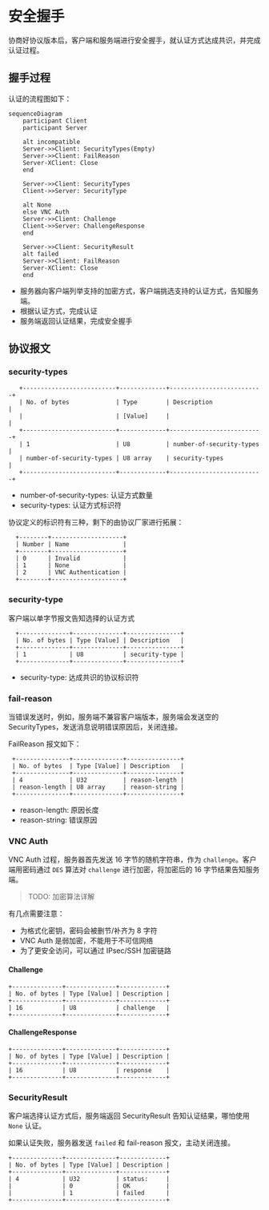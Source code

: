 # 安全握手

协商好协议版本后，客户端和服务端进行安全握手，就认证方式达成共识，并完成认证过程。

## 握手过程

认证的流程图如下：

```mermaid
sequenceDiagram
    participant Client
    participant Server
    
    alt incompatible
    Server->>Client: SecurityTypes(Empty)
    Server->>Client: FailReason
    Server-XClient: Close
    end
    
    Server->>Client: SecurityTypes
    Client->>Server: SecurityType

    alt None
    else VNC Auth
    Server->>Client: Challenge
    Client->>Server: ChallengeResponse
    end

    Server->>Client: SecurityResult
    alt failed
    Server->>Client: FailReason
    Server-XClient: Close
    end
```

- 服务器向客户端列举支持的加密方式，客户端挑选支持的认证方式，告知服务端。
- 根据认证方式，完成认证
- 服务端返回认证结果，完成安全握手

## 协议报文

### security-types

```
   +--------------------------+-------------+--------------------------+
   | No. of bytes             | Type        | Description              |
   |                          | [Value]     |                          |
   +--------------------------+-------------+--------------------------+
   | 1                        | U8          | number-of-security-types |
   | number-of-security-types | U8 array    | security-types           |
   +--------------------------+-------------+--------------------------+
```

- number-of-security-types: 认证方式数量
- security-types: 认证方式标识符

协议定义的标识符有三种，剩下的由协议厂家进行拓展：

```
  +--------+--------------------+
  | Number | Name               |
  +--------+--------------------+
  | 0      | Invalid            |
  | 1      | None               |
  | 2      | VNC Authentication |
  +--------+--------------------+
```

### security-type

客户端以单字节报文告知选择的认证方式

```
  +--------------+--------------+---------------+
  | No. of bytes | Type [Value] | Description   |
  +--------------+--------------+---------------+
  | 1            | U8           | security-type |
  +--------------+--------------+---------------+
```

- security-type: 达成共识的协议标识符

### fail-reason

当错误发送时，例如，服务端不兼容客户端版本，服务端会发送空的 SecurityTypes，发送消息说明错误原因后，关闭连接。

FailReason 报文如下：

```
 +---------------+--------------+---------------+
 | No. of bytes  | Type [Value] | Description   |
 +---------------+--------------+---------------+
 | 4             | U32          | reason-length |
 | reason-length | U8 array     | reason-string |
 +---------------+--------------+---------------+
```

- reason-length: 原因长度
- reason-string: 错误原因

### VNC Auth

VNC Auth 过程，服务器首先发送 16 字节的随机字符串，作为 `challenge`。客户端用密码通过 `DES` 算法对 `challenge` 进行加密，将加密后的 16 字节结果告知服务端。

> TODO: 加密算法详解

有几点需要注意：

- 为格式化密钥，密码会被删节/补齐为 8 字符
- VNC Auth 是弱加密，不能用于不可信网络
- 为了更安全访问，可以通过 IPsec/SSH 加密链路

#### Challenge

```
+--------------+--------------+-------------+
| No. of bytes | Type [Value] | Description |
+--------------+--------------+-------------+
| 16           | U8           | challenge   |
+--------------+--------------+-------------+
```

#### ChallengeResponse

```
+--------------+--------------+-------------+
| No. of bytes | Type [Value] | Description |
+--------------+--------------+-------------+
| 16           | U8           | response    |
+--------------+--------------+-------------+
```

### SecurityResult

客户端选择认证方式后，服务端返回 SecurityResult 告知认证结果，哪怕使用 `None` 认证。

如果认证失败，服务器发送 `failed` 和 fail-reason 报文，主动关闭连接。

```
+--------------+--------------+-------------+
| No. of bytes | Type [Value] | Description |
+--------------+--------------+-------------+
| 4            | U32          | status:     |
|              | 0            | OK          |
|              | 1            | failed      |
+--------------+--------------+-------------+
```
